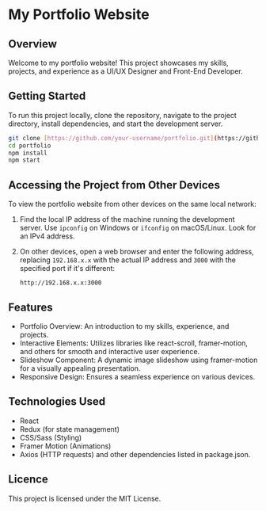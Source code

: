 # My Portfolio Website

## Overview

Welcome to my portfolio website! This project showcases my skills, projects, and experience as a UI/UX Designer and Front-End Developer.

## Getting Started

To run this project locally, clone the repository, navigate to the project directory, install dependencies, and start the development server.

 ```bash
git clone [https://github.com/your-username/portfolio.git](https://github.com/RishabhRajSh/My-Portfolio.git)https://github.com/RishabhRajSh/My-Portfolio.git
cd portfolio
npm install
npm start
```

## Accessing the Project from Other Devices

To view the portfolio website from other devices on the same local network:

1. Find the local IP address of the machine running the development server. Use `ipconfig` on Windows or `ifconfig` on macOS/Linux. Look for an IPv4 address.

2. On other devices, open a web browser and enter the following address, replacing `192.168.x.x` with the actual IP address and `3000` with the specified port if it's different:

   ```plaintext
   http://192.168.x.x:3000

## Features
 - Portfolio Overview: An introduction to my skills, experience, and projects.
 - Interactive Elements: Utilizes libraries like react-scroll, framer-motion, and others for smooth and interactive user experience.
 - Slideshow Component: A dynamic image slideshow using framer-motion for a visually appealing presentation.
 - Responsive Design: Ensures a seamless experience on various devices.

## Technologies Used
 - React
 - Redux (for state management) 
 - CSS/Sass (Styling)
 - Framer Motion (Animations) 
 - Axios (HTTP requests) and other dependencies listed in package.json.

## Licence
This project is licensed under the MIT License.
